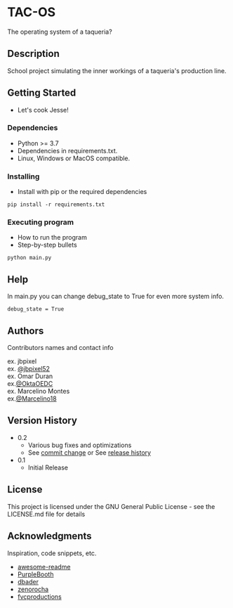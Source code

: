 # TAC-OS

The operating system of a taqueria?
## Description

School project simulating the inner workings of a taqueria's production line.
## Getting Started
* Let's cook Jesse!
### Dependencies
* Python >= 3.7
* Dependencies in requirements.txt.
* Linux, Windows or MacOS compatible.
### Installing
* Install with pip or the required dependencies
```
pip install -r requirements.txt
```
### Executing program

* How to run the program
* Step-by-step bullets
```
python main.py
```

## Help

In main.py you can change debug_state to True for even more system info.
```
debug_state = True
```

## Authors

Contributors names and contact info

ex. jbpixel  
ex. [@jbpixel52](https://github.com/jbpixel52)  
ex. Omar Duran  
ex.[@OktaOEDC](https://github.com/OktaOEDC)  
ex. Marcelino Montes  
ex.[@Marcelino18](https://github.com/Marcelino18)  
## Version History

* 0.2
    * Various bug fixes and optimizations
    * See [commit change]() or See [release history]()
* 0.1
    * Initial Release

## License

This project is licensed under the GNU General Public License - see the LICENSE.md file for details

## Acknowledgments

Inspiration, code snippets, etc.
* [awesome-readme](https://github.com/matiassingers/awesome-readme)
* [PurpleBooth](https://gist.github.com/PurpleBooth/109311bb0361f32d87a2)
* [dbader](https://github.com/dbader/readme-template)
* [zenorocha](https://gist.github.com/zenorocha/4526327)
* [fvcproductions](https://gist.github.com/fvcproductions/1bfc2d4aecb01a834b46)